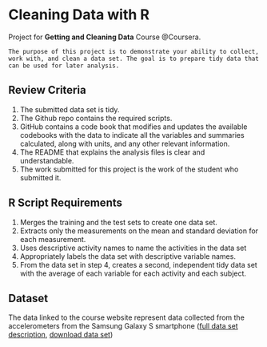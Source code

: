 # Cleaning Data with R

Project for **Getting and Cleaning Data** Course @Coursera.

```
The purpose of this project is to demonstrate your ability to collect, work with, and clean a data set. The goal is to prepare tidy data that can be used for later analysis.
```

## Review Criteria

1. The submitted data set is tidy. 
2. The Github repo contains the required scripts.
3. GitHub contains a code book that modifies and updates the available codebooks with the data to indicate all the variables and summaries calculated, along with units, and any other relevant information.
4. The README that explains the analysis files is clear and understandable.
5. The work submitted for this project is the work of the student who submitted it.

## R Script Requirements

1. Merges the training and the test sets to create one data set.
2. Extracts only the measurements on the mean and standard deviation for each measurement. 
3. Uses descriptive activity names to name the activities in the data set
4. Appropriately labels the data set with descriptive variable names. 
5. From the data set in step 4, creates a second, independent tidy data set with the average of each variable for each activity and each subject.

## Dataset

The data linked to the course website represent data collected from the accelerometers from the Samsung Galaxy S smartphone ([full data set description](http://archive.ics.uci.edu/ml/datasets/Human+Activity+Recognition+Using+Smartphones), [download data set](https://d396qusza40orc.cloudfront.net/getdata%2Fprojectfiles%2FUCI%20HAR%20Dataset.zip))

